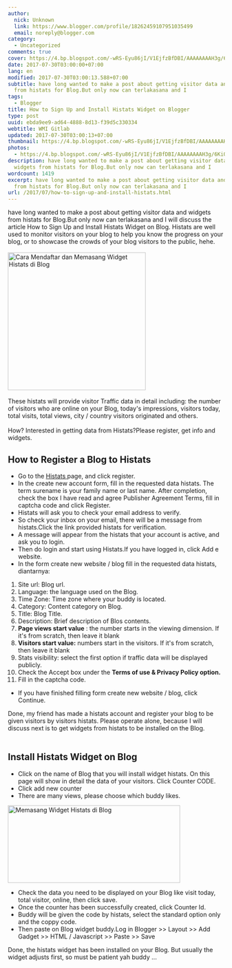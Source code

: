 ```yaml
---
author:
  nick: Unknown
  link: https://www.blogger.com/profile/18262459107951035499
  email: noreply@blogger.com
category:
  - Uncategorized
comments: true
cover: https://4.bp.blogspot.com/-wRS-Eyu86jI/V1EjfzBfDBI/AAAAAAAAH3g/6KiOnExqzUE_FGzf2zLefBXrt78IWbJ1gCLcB/s320/histats.jpg
date: 2017-07-30T03:00:00+07:00
lang: en
modified: 2017-07-30T03:00:13.588+07:00
subtitle: have long wanted to make a post about getting visitor data and widgets
  from histats for Blog.But only now can terlakasana and I
tags:
  - Blogger
title: How to Sign Up and Install Histats Widget on Blogger
type: post
uuid: ebda9ee9-ad64-4888-8d13-f39d5c330334
webtitle: WMI Gitlab
updated: 2017-07-30T03:00:13+07:00
thumbnail: https://4.bp.blogspot.com/-wRS-Eyu86jI/V1EjfzBfDBI/AAAAAAAAH3g/6KiOnExqzUE_FGzf2zLefBXrt78IWbJ1gCLcB/s320/histats.jpg
photos:
  - https://4.bp.blogspot.com/-wRS-Eyu86jI/V1EjfzBfDBI/AAAAAAAAH3g/6KiOnExqzUE_FGzf2zLefBXrt78IWbJ1gCLcB/s320/histats.jpg
description: have long wanted to make a post about getting visitor data and
  widgets from histats for Blog.But only now can terlakasana and I
wordcount: 1419
excerpt: have long wanted to make a post about getting visitor data and widgets
  from histats for Blog.But only now can terlakasana and I
url: /2017/07/how-to-sign-up-and-install-histats.html
---
```


<div id="post17631247285971705817"><div dir="ltr">have long wanted to make a post about getting visitor data and widgets         from histats for Blog.But only now can terlakasana and I will discuss         the article How to Sign Up and Install Histats Widget on Blog. Histats         are well used to monitor visitors on your blog to help you know the         progress on your blog, or to showcase the crowds of your blog visitors         to the public, hehe.         <br><br><div><a href="https://4.bp.blogspot.com/-wRS-Eyu86jI/V1EjfzBfDBI/AAAAAAAAH3g/6KiOnExqzUE_FGzf2zLefBXrt78IWbJ1gCLcB/s1600/histats.jpg" rel="noopener noreferer nofollow">                <img alt="Cara Mendaftar dan Memasang Widget Histats di Blog" border="0" height="320" src="https://4.bp.blogspot.com/-wRS-Eyu86jI/V1EjfzBfDBI/AAAAAAAAH3g/6KiOnExqzUE_FGzf2zLefBXrt78IWbJ1gCLcB/s320/histats.jpg" title="How to Sign Up and Install Histats Widget on Blog" width="320">            </a>        </div><br>These histats will provide visitor Traffic data in detail including:         the number of visitors who are online on your Blog, today's         impressions, visitors today, total visits, total views, city / country         visitors originated and others.         <br><br>How? Interested in getting data from Histats?Please register, get info         and widgets.         </div></div><div align="center"><ins><ins id="aswift_3_expand"><ins id="aswift_3_anchor"></ins></ins></ins></div><div id="post27631247285971705817"><h2>        How to Register a Blog to Histats     </h2><ul><li>            Go to the             <a href="http://translate.googleusercontent.com/translate_c?depth=1&amp;nv=1&amp;rurl=translate.google.com&amp;sl=id&amp;sp=nmt4&amp;tl=en&amp;u=http://www.histats.com/&amp;usg=ALkJrhiG5drzY2wlKXeo5h2n4EGPMhNO6g" target="_blank" rel="noopener noreferer nofollow">                Histats             </a>            page, and click register.         </li><li>            In the create new account form, fill in the requested data histats.             The term surename is your family name or last name. After             completion, check the box I have read and agree Publisher Agreement             Terms, fill in captcha code and click Register.         </li><li>            Histats will ask you to check your email address to verify.         </li><li>            So check your inbox on your email, there will be a message from             histats.Click the link provided histats for verification.         </li><li>            A message will appear from the histats that your account is active,             and ask you to login.         </li><li>            Then do login and start using Histats.If you have logged in, click             Add e website.         </li><li>            In the form create new website / blog fill in the requested data             histats, diantarnya:         </li></ul><ul>    </ul><ol><li>            Site url: Blog url.         </li><li>            Language: the language used on the Blog.         </li><li>            Time Zone: Time zone where your buddy is located.         </li><li>            Category: Content category on Blog.         </li><li>            Title: Blog Title.         </li><li>            Description: Brief description of Blos contents.         </li><li>            <strong>Page views start value</strong>            : the number starts in the viewing dimension. If it's from scratch,             then leave it blank         </li><li>            <strong>Visitors start value:</strong>            numbers start in the visitors. If it's from scratch, then leave it             blank         </li><li>            Stats visibility: select the first option if traffic data will be             displayed publicly.         </li><li>Check the Accept box under the            <strong>Terms of use &amp; Privacy Policy option.</strong>        </li><li>            Fill in the captcha code.         </li></ol><ul>    </ul><ul><li>            If you have finished filling form create new website / blog, click             Continue.         </li></ul>Done, my friend has made a histats account and register your blog to be     given visitors by visitors histats. Please operate alone, because I will     discuss next is to get widgets from histats to be installed on the Blog.     <br><br><h2>        Install Histats Widget on Blog     </h2><ul><li>            Click on the name of Blog that you will install widget histats. On             this page will show in detail the data of your visitors. Click             Counter CODE.         </li><li>            Click add new counter         </li><li>            There are many views, please choose which buddy likes.         </li></ul><div><a href="http://4.bp.blogspot.com/-ZYQ6VoDKI6U/UdTKzLmjFkI/AAAAAAAACtk/mzN_X7Fjmaw/s983/Untitled9.png" rel="noopener noreferer nofollow">            <img alt="Memasang Widget Histats di Blog" border="0" height="180" src="https://4.bp.blogspot.com/-ZYQ6VoDKI6U/UdTKzLmjFkI/AAAAAAAACtk/mzN_X7Fjmaw/s400/Untitled9.png" title="Install Histats Widget on Blog" width="400">        </a>    </div><ul><li>            Check the data you need to be displayed on your Blog like visit             today, total visitor, online, then click save.         </li><li>            Once the counter has been successfully created, click Counter Id.         </li><li>            Buddy will be given the code by histats, select the standard option             only and the coppy code.         </li><li>            Then paste on Blog widget buddy.Log in Blogger &gt;&gt; Layout             &gt;&gt; Add Gadget &gt;&gt; HTML / Javascript &gt;&gt; Paste             &gt;&gt; Save         </li></ul>Done, the histats widget has been installed on your Blog. But usually the     widget adjusts first, so must be patient yah buddy ... </div>